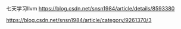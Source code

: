 七天学习llvm https://blog.csdn.net/snsn1984/article/details/8593380

https://blog.csdn.net/snsn1984/article/category/9261370/3

